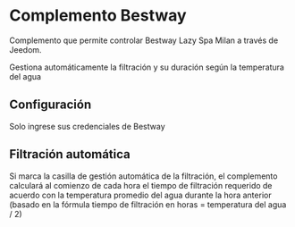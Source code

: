 # Complemento Bestway

Complemento que permite controlar Bestway Lazy Spa Milan a través de Jeedom.

Gestiona automáticamente la filtración y su duración según la temperatura del agua


## Configuración 

Solo ingrese sus credenciales de Bestway

## Filtración automática

Si marca la casilla de gestión automática de la filtración, el complemento calculará al comienzo de cada hora el tiempo de filtración requerido de acuerdo con la temperatura promedio del agua durante la hora anterior (basado en la fórmula tiempo de filtración en horas = temperatura del agua / 2)